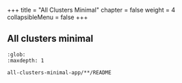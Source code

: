 +++
title = "All Clusters Minimal"
chapter = false
weight = 4
collapsibleMenu = false
+++

## All clusters minimal

```{toctree}
:glob:
:maxdepth: 1

all-clusters-minimal-app/**/README
```
